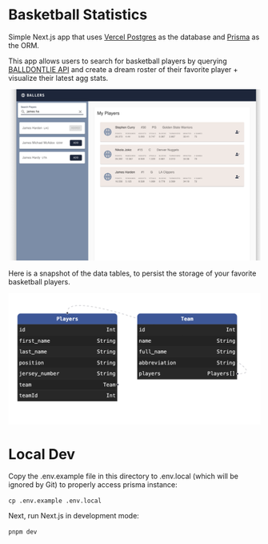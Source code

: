 # Basketball Statistics

Simple Next.js app that uses [Vercel Postgres](https://vercel.com/postgres) as the database and [Prisma](https://prisma.io/) as the ORM.

This app allows users to search for basketball players by querying [BALLDONTLIE API](https://docs.balldontlie.io/) and create a dream roster of their favorite player + visualize their latest agg stats.

![Final UI/UX](/public/final-ux.png)

Here is a snapshot of the data tables, to persist the storage of your favorite basketball players.

![UML](/public/prisma-uml.png)

# Local Dev

Copy the .env.example file in this directory to .env.local (which will be ignored by Git) to properly access prisma instance:

`cp .env.example .env.local`

Next, run Next.js in development mode:

`pnpm dev`
